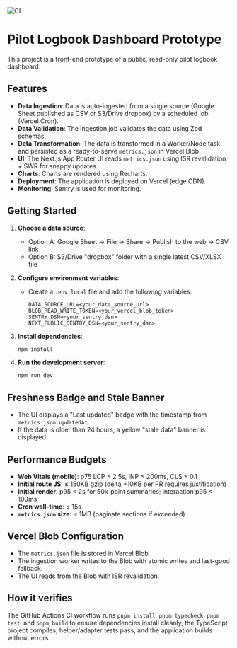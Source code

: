 ![CI](https://github.com/USER/REPO/actions/workflows/ci.yml/badge.svg)

# Pilot Logbook Dashboard Prototype

This project is a front-end prototype of a public, read-only pilot logbook dashboard.

## Features

- **Data Ingestion**: Data is auto-ingested from a single source (Google Sheet published as CSV or S3/Drive dropbox) by a scheduled job (Vercel Cron).
- **Data Validation**: The ingestion job validates the data using Zod schemas.
- **Data Transformation**: The data is transformed in a Worker/Node task and persisted as a ready-to-serve `metrics.json` in Vercel Blob.
- **UI**: The Next.js App Router UI reads `metrics.json` using ISR revalidation + SWR for snappy updates.
- **Charts**: Charts are rendered using Recharts.
- **Deployment**: The application is deployed on Vercel (edge CDN).
- **Monitoring**: Sentry is used for monitoring.

## Getting Started

1.  **Choose a data source**:
    - Option A: Google Sheet → File → Share → Publish to the web → CSV link
    - Option B: S3/Drive "dropbox" folder with a single latest CSV/XLSX file

2.  **Configure environment variables**:
    - Create a `.env.local` file and add the following variables:
      ```
      DATA_SOURCE_URL=<your_data_source_url>
      BLOB_READ_WRITE_TOKEN=<your_vercel_blob_token>
      SENTRY_DSN=<your_sentry_dsn>
      NEXT_PUBLIC_SENTRY_DSN=<your_sentry_dsn>
      ```

3.  **Install dependencies**:

    ```bash
    npm install
    ```

4.  **Run the development server**:
    ```bash
    npm run dev
    ```

## Freshness Badge and Stale Banner

- The UI displays a "Last updated" badge with the timestamp from `metrics.json.updatedAt`.
- If the data is older than 24 hours, a yellow "stale data" banner is displayed.

## Performance Budgets

- **Web Vitals (mobile)**: p75 LCP ≤ 2.5s, INP ≤ 200ms, CLS ≤ 0.1
- **Initial route JS**: ≤ 150KB gzip (delta +10KB per PR requires justification)
- **Initial render**: p95 < 2s for 50k-point summaries; interaction p95 < 100ms
- **Cron wall-time**: ≤ 15s
- **`metrics.json` size**: ≤ 1MB (paginate sections if exceeded)

## Vercel Blob Configuration

- The `metrics.json` file is stored in Vercel Blob.
- The ingestion worker writes to the Blob with atomic writes and last-good fallback.
- The UI reads from the Blob with ISR revalidation.

## How it verifies

The GitHub Actions CI workflow runs `pnpm install`, `pnpm typecheck`, `pnpm test`, and `pnpm build` to ensure dependencies install cleanly, the TypeScript project compiles, helper/adapter tests pass, and the application builds without errors.
